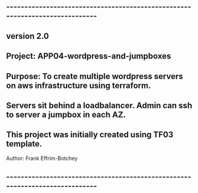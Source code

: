 ## ----------------------------------------------------------------------------
## version  2.0
##  Project: APP04-wordpress-and-jumpboxes
## Purpose: To create multiple wordpress servers on aws infrastructure using terraform.
## Servers sit behind a loadbalancer.  Admin can ssh to server a jumpbox in each AZ.
## This project was initially created using TF03 template.

   Author:  Frank Effrim-Botchey
## ----------------------------------------------------------------------------

